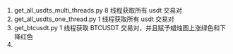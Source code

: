 1. get_all_usdts_multi_threads.py
  8 线程获取所有 usdt 交易对
2. get_all_usdts_one_thread.py
  1 线程获取所有 usdt 交易对
3. get_btcusdt.py
  1 线程获取 BTCUSDT 交易对，并且赋予蜡烛图上涨绿色和下降红色
4. 